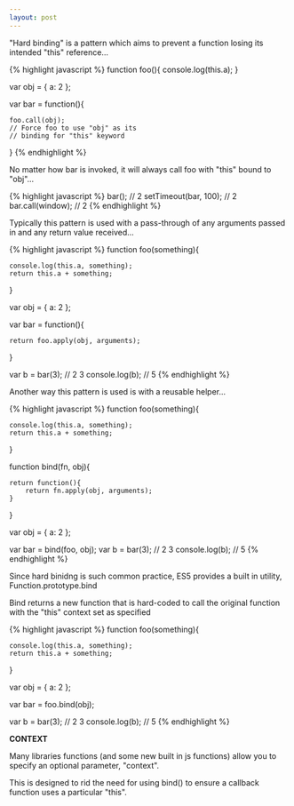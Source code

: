 ```yaml
---
layout: post
---
```


"Hard binding" is a pattern which aims to prevent a function losing its intended "this" reference...

{% highlight javascript %}
function foo(){
	console.log(this.a);
}

var obj = {
	a: 2
};

var bar = function(){

	foo.call(obj);
	// Force foo to use "obj" as its
	// binding for "this" keyword
}
{% endhighlight %}

No matter how bar is invoked, it will always call foo with "this" bound to "obj"...

{% highlight javascript %}
bar(); // 2
setTimeout(bar, 100); // 2
bar.call(window); // 2
{% endhighlight %}

Typically this pattern is used with a pass-through of any arguments passed in and any return value received...

{% highlight javascript %}
function foo(something){

	console.log(this.a, something);
	return this.a + something;

}

var obj = {
	a: 2
};

var bar = function(){

	return foo.apply(obj, arguments);

}

var b = bar(3); // 2 3
console.log(b); // 5
{% endhighlight %}

Another way this pattern is used is with a reusable helper...

{% highlight javascript %}
function foo(something){

	console.log(this.a, something);
	return this.a + something;

}

function bind(fn, obj){

	return function(){
		return fn.apply(obj, arguments);
	}

}

var obj = {
	a: 2
};

var bar = bind(foo, obj);
var b = bar(3); // 2 3
console.log(b); // 5
{% endhighlight %}

Since hard binidng is such common practice, ES5 provides a built in utility, Function.prototype.bind

Bind returns a new function that is hard-coded to call the original function with the "this" context set as specified

{% highlight javascript %}
function foo(something){

	console.log(this.a, something);
	return this.a + something;

}

var obj = {
	a: 2
};

var bar = foo.bind(obj);

var b = bar(3); // 2 3
console.log(b); // 5
{% endhighlight %}


**CONTEXT**

Many libraries functions (and some new built in js functions) allow you to specify an optional parameter, "context". 

This is designed to rid the need for using bind() to ensure a callback function uses a particular "this". 